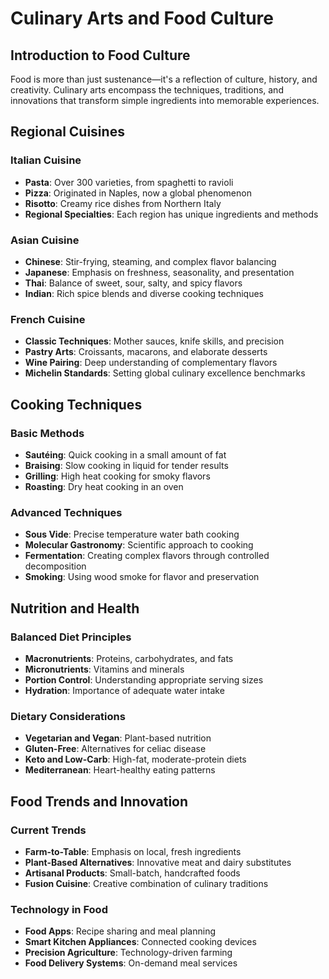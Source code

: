 # Culinary Arts and Food Culture

## Introduction to Food Culture

Food is more than just sustenance—it's a reflection of culture, history, and creativity. Culinary arts encompass the techniques, traditions, and innovations that transform simple ingredients into memorable experiences.

## Regional Cuisines

### Italian Cuisine
- **Pasta**: Over 300 varieties, from spaghetti to ravioli
- **Pizza**: Originated in Naples, now a global phenomenon
- **Risotto**: Creamy rice dishes from Northern Italy
- **Regional Specialties**: Each region has unique ingredients and methods

### Asian Cuisine
- **Chinese**: Stir-frying, steaming, and complex flavor balancing
- **Japanese**: Emphasis on freshness, seasonality, and presentation
- **Thai**: Balance of sweet, sour, salty, and spicy flavors
- **Indian**: Rich spice blends and diverse cooking techniques

### French Cuisine
- **Classic Techniques**: Mother sauces, knife skills, and precision
- **Pastry Arts**: Croissants, macarons, and elaborate desserts
- **Wine Pairing**: Deep understanding of complementary flavors
- **Michelin Standards**: Setting global culinary excellence benchmarks

## Cooking Techniques

### Basic Methods
- **Sautéing**: Quick cooking in a small amount of fat
- **Braising**: Slow cooking in liquid for tender results
- **Grilling**: High heat cooking for smoky flavors
- **Roasting**: Dry heat cooking in an oven

### Advanced Techniques
- **Sous Vide**: Precise temperature water bath cooking
- **Molecular Gastronomy**: Scientific approach to cooking
- **Fermentation**: Creating complex flavors through controlled decomposition
- **Smoking**: Using wood smoke for flavor and preservation

## Nutrition and Health

### Balanced Diet Principles
- **Macronutrients**: Proteins, carbohydrates, and fats
- **Micronutrients**: Vitamins and minerals
- **Portion Control**: Understanding appropriate serving sizes
- **Hydration**: Importance of adequate water intake

### Dietary Considerations
- **Vegetarian and Vegan**: Plant-based nutrition
- **Gluten-Free**: Alternatives for celiac disease
- **Keto and Low-Carb**: High-fat, moderate-protein diets
- **Mediterranean**: Heart-healthy eating patterns

## Food Trends and Innovation

### Current Trends
- **Farm-to-Table**: Emphasis on local, fresh ingredients
- **Plant-Based Alternatives**: Innovative meat and dairy substitutes
- **Artisanal Products**: Small-batch, handcrafted foods
- **Fusion Cuisine**: Creative combination of culinary traditions

### Technology in Food
- **Food Apps**: Recipe sharing and meal planning
- **Smart Kitchen Appliances**: Connected cooking devices
- **Precision Agriculture**: Technology-driven farming
- **Food Delivery Systems**: On-demand meal services